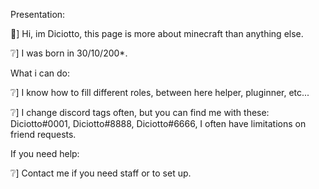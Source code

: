 Presentation:


👋] Hi, im Diciotto, this page is more about minecraft than anything else.

❔] I was born in 30/10/200*.

What i can do:

❔] I know how to fill different roles, between here helper, pluginner, etc...

❔] I change discord tags often, but you can find me with these: Diciotto#0001, Diciotto#8888, Diciotto#6666, I often have limitations on friend requests.


If you need help:


❔] Contact me if you need staff or to set up.
